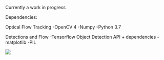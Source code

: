 Currently a work in progress

Dependencies:

Optical Flow Tracking
-OpenCV 4
-Numpy
-Python 3.7

Detections and Flow
-Tensorflow Object Detection API + dependencies
-matplotlib
-PIL

![](examples/sc1.gif)
